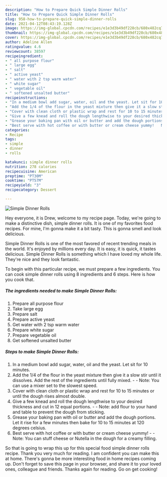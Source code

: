 ```yaml
---
description: "How to Prepare Quick Simple Dinner Rolls"
title: "How to Prepare Quick Simple Dinner Rolls"
slug: 958-how-to-prepare-quick-simple-dinner-rolls
date: 2021-04-12T08:43:19.128Z
image: https://img-global.cpcdn.com/recipes/e1e3d3b49df228cb/680x482cq70/simple-dinner-rolls-recipe-main-photo.jpg
thumbnail: https://img-global.cpcdn.com/recipes/e1e3d3b49df228cb/680x482cq70/simple-dinner-rolls-recipe-main-photo.jpg
cover: https://img-global.cpcdn.com/recipes/e1e3d3b49df228cb/680x482cq70/simple-dinner-rolls-recipe-main-photo.jpg
author: Adeline Allen
ratingvalue: 4.6
reviewcount: 38597
recipeingredient:
- " all purpose flour"
- " large egg"
- " salt"
- " active yeast"
- " water with 2 tsp warm water"
- " white sugar"
- " vegetable oil"
- " softened unsalted butter"
recipeinstructions:
- "In a medium bowl add sugar, water, oil and the yeast. Let sit for 10 minutes."
- "Add the 1/4 of the flour in the yeast mixture then give it a slow stir until it dissolves. Add the rest of the ingredients until fully mixed.  Note: You can use a mixer set to the slowest speed."
- "Cover with clean cloth or plastic wrap and rest for 10 to 15 minutes or until the dough rises almost double."
- "Give a few knead and roll the dough lengthwise to your desired thickness and cut in 12 equal portions.   Note: add flour to your hand and table to prevent the dough from sticking."
- "Grease your baking pan with oil or butter and add the dough portions. Let it rise for a few minutes then bake for 10 to 15 minutes at 120 degrees celsius."
- "Best serve with hot coffee or with butter or cream cheese yummy!   Note: You can stuff cheese or Nutella in the dough for a creamy filling."
categories:
- Recipe
tags:
- simple
- dinner
- rolls

katakunci: simple dinner rolls 
nutrition: 278 calories
recipecuisine: American
preptime: "PT30M"
cooktime: "PT57M"
recipeyield: "3"
recipecategory: Dessert

---
```



![Simple Dinner Rolls](https://img-global.cpcdn.com/recipes/e1e3d3b49df228cb/680x482cq70/simple-dinner-rolls-recipe-main-photo.jpg)

Hey everyone, it is Drew, welcome to my recipe page. Today, we're going to make a distinctive dish, simple dinner rolls. It is one of my favorites food recipes. For mine, I'm gonna make it a bit tasty. This is gonna smell and look delicious.

Simple Dinner Rolls is one of the most favored of recent trending meals in the world. It's enjoyed by millions every day. It is easy, it is quick, it tastes delicious. Simple Dinner Rolls is something which I have loved my whole life. They're nice and they look fantastic.




To begin with this particular recipe, we must prepare a few ingredients. You can cook simple dinner rolls using 8 ingredients and 6 steps. Here is how you cook that.

<!--inarticleads1-->

##### The ingredients needed to make Simple Dinner Rolls:

1. Prepare  all purpose flour
1. Take  large egg
1. Prepare  salt
1. Prepare  active yeast
1. Get  water with 2 tsp warm water
1. Prepare  white sugar
1. Prepare  vegetable oil
1. Get  softened unsalted butter




<!--inarticleads2-->

##### Steps to make Simple Dinner Rolls:

1. In a medium bowl add sugar, water, oil and the yeast. Let sit for 10 minutes.
1. Add the 1/4 of the flour in the yeast mixture then give it a slow stir until it dissolves. Add the rest of the ingredients until fully mixed. -  - Note: You can use a mixer set to the slowest speed.
1. Cover with clean cloth or plastic wrap and rest for 10 to 15 minutes or until the dough rises almost double.
1. Give a few knead and roll the dough lengthwise to your desired thickness and cut in 12 equal portions.  -  - Note: add flour to your hand and table to prevent the dough from sticking.
1. Grease your baking pan with oil or butter and add the dough portions. Let it rise for a few minutes then bake for 10 to 15 minutes at 120 degrees celsius.
1. Best serve with hot coffee or with butter or cream cheese yummy!  -  - Note: You can stuff cheese or Nutella in the dough for a creamy filling.




So that is going to wrap this up for this special food simple dinner rolls recipe. Thank you very much for reading. I am confident you can make this at home. There's gonna be more interesting food in home recipes coming up. Don't forget to save this page in your browser, and share it to your loved ones, colleague and friends. Thanks again for reading. Go on get cooking!
